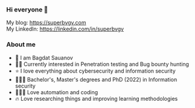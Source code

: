 ### Hi everyone 🧙

My blog: https://superbvgv.com
<br>
My LinkedIn: https://linkedin.com/in/superbvgv

### About me

- 🧿 I am Bagdat Sauanov
- 🕵🏿 Currently interested in Penetration testing and Bug bounty hunting
- ⭐️ I love everything about cybersecurity and information security
- 👨🏾‍🎓 Bachelor's, Master's degrees and PhD (2022) in Information security
- 👨🏾‍💻 Love automation and coding
- 🔥 Love researching things and improving learning methodologies
